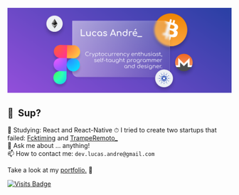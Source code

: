 ![Banner](https://github.com/lucas-andre/lucas-andre/blob/master/banner2.png)
## 👋 &nbsp;Sup?

🌱 Studying: React and React-Native 
⏱ I tried to create two startups that failed: [Fcktiming](https://fcktiming.studio) and [TrampeRemoto_](https://tramperemoto.com)  
💬 Ask me about ... anything!  
📫 How to contact me: `dev.lucas.andre@gmail.com`

Take a look at my [portfolio.](https://lucas-andre.me) 🚀

[![Visits Badge](https://badges.pufler.dev/visits/lucas-andre/lucas-andre)](https://lucas-andre.me)  
